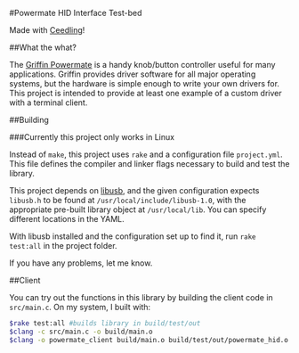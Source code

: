 #Powermate HID Interface Test-bed

Made with [Ceedling](http://throwtheswitch.org)!

##What the what?

The [Griffin Powermate](http://store.griffintechnology.com/powermate) is a handy knob/button controller useful for many applications. Griffin provides driver software for all major operating systems, but the hardware is simple enough to write your own drivers for. This project is intended to provide at least one example of a custom driver with a terminal client.

##Building

###Currently this project only works in Linux

Instead of `make`, this project uses `rake` and a configuration file `project.yml`. This file defines the compiler and linker flags necessary to build and test the library.

This project depends on [libusb](http://libusb.info), and the given configuration expects `libusb.h` to be found at `/usr/local/include/libusb-1.0`, with the appropriate pre-built library object at `/usr/local/lib`. You can specify different locations in the YAML.

With libusb installed and the configuration set up to find it, run `rake test:all` in the project folder. 

If you have any problems, let me know.

##Client

You can try out the functions in this library by building the client code in `src/main.c`. On my system, I built with:

```bash
$rake test:all #builds library in build/test/out
$clang -c src/main.c -o build/main.o
$clang -o powermate_client build/main.o build/test/out/powermate_hid.o -lusb-1.0
```
